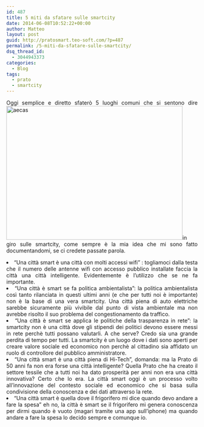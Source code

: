 ```yaml
---
id: 487
title: 5 miti da sfatare sulle smartcity
date: 2014-06-08T10:52:22+00:00
author: Matteo
layout: post
guid: http://pratosmart.teo-soft.com/?p=487
permalink: /5-miti-da-sfatare-sulle-smartcity/
dsq_thread_id:
  - 3044943373
categories:
  - Blog
tags:
  - prato
  - smartcity
---
```

<p style="text-align: justify;">
  Oggi semplice e diretto sfaterò 5 luoghi comuni che si sentono dire <a href="http://pratosmart.teo-soft.com/wp-content/uploads/2014/06/aecas.jpg"><img class="alignright  wp-image-488" src="http://pratosmart.teo-soft.com/wp-content/uploads/2014/06/aecas.jpg" alt="aecas" width="464" height="352" srcset="http://pratosmart.teo-soft.com/wp-content/uploads/2014/06/aecas-300x227.jpg 300w, http://pratosmart.teo-soft.com/wp-content/uploads/2014/06/aecas.jpg 577w" sizes="(max-width: 464px) 100vw, 464px" /></a>in giro sulle smartcity, come sempre è la mia idea che mi sono fatto documentandomi, se ci credete passate parola.
</p>

<li style="text-align: justify;">
  &#8220;Una città smart è una città con molti accessi wifi&#8221; : togliamoci dalla testa che il numero delle antenne wifi con accesso pubblico installate faccia la città una città intelligente. Evidentemente è l&#8217;utilizzo che se ne fa importante.
</li>
<li style="text-align: justify;">
  &#8220;Una città è smart se fa politica ambientalista&#8221;: la politica ambientalista così tanto rilanciata in questi ultimi anni (e che per tutti noi è importante) non è la base di una vera smartcity. Una città piena di auto elettriche sarebbe sicuramente più vivibile dal punto di vista ambientale ma non avrebbe risolto il suo problema del congestionamento da traffico.
</li>
<li style="text-align: justify;">
  &#8220;Una città è smart se applica le politiche della trasparenza in rete&#8221;: la smartcity non è una città dove gli stipendi dei politici devono essere messi in rete perchè tutti possano valutarli. A che serve? Credo sia una grande perdita di tempo per tutti. La smartcity è un luogo dove i dati sono aperti per creare valore sociale ed economico non perchè al cittadino sia affidato un ruolo di controllore del pubblico amministratore.
</li>
<li style="text-align: justify;">
  &#8220;Una città smart è una città piena di Hi-Tech&#8221;, domanda: ma la Prato di 50 anni fa non era forse una città intelligente? Quella Prato che ha creato il settore tessile che a tutti noi ha dato prosperità per anni non era una città innovativa? Certo che lo era. La città smart oggi è un processo volto all&#8217;innovazione del contesto sociale ed economico che si basa sulla condivisione della conoscenza e dei dati attraverso la rete.
</li>
<li style="text-align: justify;">
  &#8220;Una città smart è quella dove il frigorifero mi dice quando devo andare a fare la spesa&#8221; eh no, la città è smart se il frigorifero mi genera conoscenza per dirmi quando è vuoto (magari tramite una app sull&#8217;iphone) ma quando andare a fare la spesa lo decido sempre e comunque io.
</li>